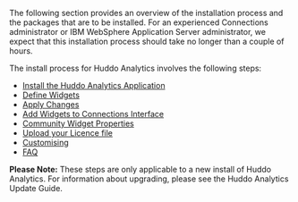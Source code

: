 The following section provides an overview of the installation process and the packages that are to be installed.
For an experienced Connections administrator or IBM WebSphere Application Server administrator, we expect that this installation process should
take no longer than a couple of hours.

The install process for Huddo Analytics involves the following steps:

- [Install the Huddo Analytics Application](app.md)
- [Define Widgets](install-widgets.md)
- [Apply Changes](apply-changes.md)
- [Add Widgets to Connections Interface](add-widgets.md)
- [Community Widget Properties](comm-properties.md)
- [Upload your Licence file](licence.md)
- [Customising](../../badges/install/customising)
- [FAQ](websphere-faq.md)

**Please Note:** These steps are only applicable to a new install of Huddo Analytics. For information about upgrading, please see the Huddo Analytics Update Guide.
